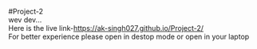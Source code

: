 #Project-2                                                                                                                                                                                                                                                                                                                                                          
wev dev...                                                                                                                                                                         
Here is the live link-https://ak-singh027.github.io/Project-2/                                                                                                                                                                                                                                                                                                    
For better experience please open in destop mode or open in your laptop 
